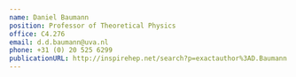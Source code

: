 ```yaml
---
name: Daniel Baumann
position: Professor of Theoretical Physics
office: C4.276
email: d.d.baumann@uva.nl
phone: +31 (0) 20 525 6299
publicationURL: http://inspirehep.net/search?p=exactauthor%3AD.Baumann.2+
---
```

